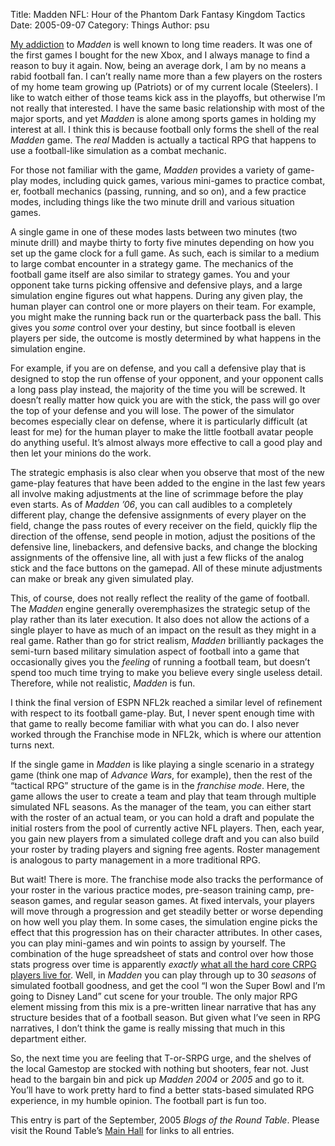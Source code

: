 Title: Madden NFL: Hour of the Phantom Dark Fantasy Kingdom Tactics
Date: 2005-09-07
Category: Things
Author: psu

<p>
<a href="http://www.tleaves.com/weblog/archives/000429.html">My addiction</a> to <em>Madden</em> is well known to long time readers. It was one of the first games I bought for the new Xbox, and I always manage to find a reason to buy it again. Now, being an average dork, I am by no means a rabid football fan. I can&#8217;t really name more than a few players on the rosters of my home team growing up (Patriots) or of my current locale (Steelers).  I like to watch either of those teams kick ass in the playoffs, but otherwise I&#8217;m not really that interested. I have the same basic relationship with most of the major sports, and yet <em>Madden</em> is alone among sports games in holding my interest at all. I think this is because football only forms the shell of the real <em>Madden</em> game. The <em>real</em> Madden is actually a tactical RPG that happens to use a football-like simulation as a combat mechanic.
</p>
<p><span id="more-456"></span></p>
<p>
For those not familiar with the game, <em>Madden</em> provides a variety of game-play modes, including quick games, various mini-games to practice combat, er, football mechanics (passing, running, and so on), and a few practice modes, including things like the two minute drill and various situation games.
</p>
<p>
A single game in one of these modes lasts between two minutes (two minute drill)  and maybe thirty to forty five minutes depending on how you set up the game clock for a full game. As such, each is similar to a medium to large combat encounter in a strategy game. The mechanics of the football game itself are also similar to strategy games. You and your opponent take turns picking offensive and defensive plays, and a large simulation engine figures out what happens. During any given play, the human player can control one or more players on their team. For example, you might make the running back run or the quarterback pass the ball. This gives you <em>some</em> control over your destiny, but since football is eleven players per side, the outcome is mostly determined by what happens in the simulation engine.
</p>
<p>
For example, if you are on defense, and you call a defensive play that is designed to stop the run offense of your opponent, and your opponent calls a long pass play instead, the majority of the time you will be screwed. It doesn&#8217;t really matter how quick you are with the stick, the pass will go over the top of your defense and you will lose.  The power of the simulator becomes especially clear on defense, where it is particularly difficult (at least for me) for the human player to make the little football avatar people do anything useful. It&#8217;s almost always more effective to call a good play and then let your minions do the work.
</p>
<p>
The strategic emphasis is also clear when you observe that most of the new game-play features that have been added to the engine in the last few years all involve making adjustments at the line of scrimmage before the play even starts. As of <em>Madden &#8217;06</em>, you can call audibles to a completely different play, change the defensive assignments of every player on the field, change the pass routes of every receiver on the field, quickly flip the direction of the offense, send people in motion, adjust the positions of the defensive line, linebackers, and defensive backs, and change the blocking assignments of the offensive line, all with just a few flicks of the analog stick and the face buttons on the gamepad. All of these minute adjustments can make or break any given simulated play.
</p>
<p>
This, of course, does not really reflect the reality of the game of football. The <em>Madden</em> engine generally overemphasizes the strategic setup of the play rather than its later execution. It also does not allow the actions of a single player to have as much of an impact on the result as they might in a real game. Rather than go for strict realism, <em>Madden</em> brilliantly packages the semi-turn based military simulation aspect of football into a game that occasionally gives you the <em>feeling</em> of running a football team, but doesn&#8217;t spend too much time trying to make you believe every single useless detail. Therefore, while not realistic, <em>Madden</em> is fun.
</p>
<p>
I think the final version of ESPN NFL2k reached a similar level of refinement with respect to its football game-play. But, I never spent enough time with that game to really become familiar with what you can do. I also never worked through the Franchise mode in NFL2k, which is where our attention turns next.
</p>
<p>
If the single game in <em>Madden</em> is like playing a single scenario in a strategy game (think one map of <em>Advance Wars</em>, for example), then the rest of the &#8220;tactical RPG&#8221; structure of the game is in the <em>franchise mode</em>. Here, the game allows the user to create a team and play that team through multiple simulated NFL seasons. As the manager of the team, you can either start with the roster of an actual team, or you can hold a draft and populate the initial rosters from the pool of currently active NFL players. Then, each year, you gain new players from a simulated college draft and you can also build your roster by trading players and signing free agents. Roster management is analogous to party management in a more traditional RPG.
</p>
<p>
But wait! There is more. The franchise mode also tracks the performance of your roster in the various practice modes, pre-season training camp, pre-season games,  and regular season games. At fixed intervals, your players will move through a progression and get steadily better or worse depending on how well you play them. In some cases, the simulation engine picks the effect that this progression has on their character attributes. In other cases, you can play mini-games and win points to assign by yourself. The combination of the huge spreadsheet of stats and control over how those stats progress over time is apparently <em>exactly</em> <a href="http://www.rpgdot.com/phpBB2/viewtopic.php?t=525720&amp;">what all the hard core CRPG players live for</a>. Well, in <em>Madden</em> you can play through up to 30 <em>seasons</em> of simulated football goodness, and get the cool &#8220;I won the Super Bowl and I&#8217;m going to Disney Land&#8221; cut scene for your trouble. The only major RPG element missing from this mix is a pre-written linear narrative that has any structure besides that of a football season. But given what I&#8217;ve seen in RPG narratives, I don&#8217;t think the game is really missing that much in this department either.
</p>
<p>
So, the next time you are feeling that T-or-SRPG urge, and the shelves of the local Gamestop are stocked with nothing but shooters, fear not. Just head to the bargain bin and pick up <em>Madden 2004</em> or <em>2005 </em>and go to it. You&#8217;ll have to work pretty hard to find a better stats-based simulated RPG experience, in my humble opinion. The football part is fun too.
</p>
<p>This entry is part of the September, 2005 <em>Blogs of the Round Table</em>.  Please visit the Round Table&#8217;s <a href="http://blog.pjsattic.com/corvus/round-table/">Main Hall</a> for links to all entries.  </p>
<p>